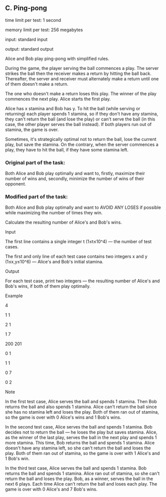 ## C. Ping-pong

time limit per test: 1 second

memory limit per test: 256 megabytes

input: standard input

output: standard output

Alice and Bob play ping-pong with simplified rules.

During the game, the player serving the ball commences a play. The server strikes the ball then the receiver makes a return by hitting the ball back. Thereafter, the server and receiver must alternately make a return until one of them doesn't make a return.

The one who doesn't make a return loses this play. The winner of the play commences the next play. Alice starts the first play.

Alice has x stamina and Bob has y. To hit the ball (while serving or returning) each player spends 1 stamina, so if they don't have any stamina, they can't return the ball (and lose the play) or can't serve the ball (in this case, the other player serves the ball instead). If both players run out of stamina, the game is over.

Sometimes, it's strategically optimal not to return the ball, lose the current play, but save the stamina. On the contrary, when the server commences a play, they have to hit the ball, if they have some stamina left.

### Original part of the task:

 Both Alice and Bob play optimally and want to, firstly, maximize their number of wins and, secondly, minimize the number of wins of their opponent.

### Modified part of the task:

 Both Alice and Bob play optimally and want to AVOID ANY LOSES if possible while maximizing the number of times they win.

Calculate the resulting number of Alice's and Bob's wins.

Input

The first line contains a single integer t (1≤t≤10^4) — the number of test cases.

The first and only line of each test case contains two integers x and y (1≤x,y≤10^6) — Alice's and Bob's initial stamina.

Output

For each test case, print two integers — the resulting number of Alice's and Bob's wins, if both of them play optimally.

Example

4

1 1

2 1

1 7

200 201

0 1

1 1

0 7

0 2

Note

In the first test case, Alice serves the ball and spends 1 stamina. Then Bob returns the ball and also spends 1 stamina. Alice can't return the ball since she has no stamina left and loses the play. Both of them ran out of stamina, so the game is over with 0 Alice's wins and 1 Bob's wins.

In the second test case, Alice serves the ball and spends 1 stamina. Bob decides not to return the ball — he loses the play but saves stamina. Alice, as the winner of the last play, serves the ball in the next play and spends 1 more stamina. This time, Bob returns the ball and spends 1 stamina. Alice doesn't have any stamina left, so she can't return the ball and loses the play. Both of them ran out of stamina, so the game is over with 1 Alice's and 1 Bob's win.

In the third test case, Alice serves the ball and spends 1 stamina. Bob returns the ball and spends 1 stamina. Alice ran out of stamina, so she can't return the ball and loses the play. Bob, as a winner, serves the ball in the next 6 plays. Each time Alice can't return the ball and loses each play. The game is over with 0 Alice's and 7 Bob's wins.
